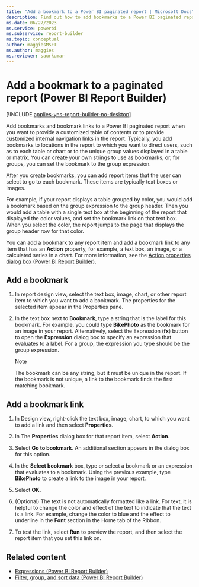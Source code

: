 ```yaml
---
title: "Add a bookmark to a Power BI paginated report | Microsoft Docs"
description: Find out how to add bookmarks to a Power BI paginated report to provide a customized table of contents or to provide customized internal navigation links in Report Builder.
ms.date: 06/27/2023
ms.service: powerbi
ms.subservice: report-builder
ms.topic: conceptual
author: maggiesMSFT
ms.author: maggies
ms.reviewer: saurkumar
---
```

# Add a bookmark to a paginated report (Power BI Report Builder)

[!INCLUDE [applies-yes-report-builder-no-desktop](../../includes/applies-yes-report-builder-no-desktop.md)]

  Add bookmarks and bookmark links to a Power BI paginated report when you want to provide a customized table of contents or to provide customized internal navigation links in the report. Typically, you add bookmarks to locations in the report to which you want to direct users, such as to each table or chart or to the unique group values displayed in a table or matrix. You can create your own strings to use as bookmarks, or, for groups, you can set the bookmark to the group expression.  
  
 After you create bookmarks, you can add report items that the user can select to go to each bookmark. These items are typically text boxes or images.  
  
 For example, if your report displays a table grouped by color, you would add a bookmark based on the group expression to the group header. Then you would add a table with a single text box at the beginning of the report that displayed the color values, and set the bookmark link on that text box. When you select the color, the report jumps to the page that displays the group header row for that color.  
  
 You can add a bookmark to any report item and add a bookmark link to any item that has an **Action** property, for example, a text box, an image, or a calculated series in a chart. For more information, see the [Action properties dialog box (Power BI Report Builder)](add-hyperlink-url-report-builder.md).  
  
  
## Add a bookmark  
  
1. In report design view, select the text box, image, chart, or other report item to which you want to add a bookmark. The properties for the selected item appear in the Properties pane.  
  
2. In the text box next to **Bookmark**, type a string that is the label for this bookmark. For example, you could type **BikePhoto** as the bookmark for an image in your report. Alternatively, select the Expression (**fx**) button to open the **Expression** dialog box to specify an expression that evaluates to a label. For a group, the expression you type should be the group expression.  
  
    > [!NOTE]  
    >  The bookmark can be any string, but it must be unique in the report. If the bookmark is not unique, a link to the bookmark finds the first matching bookmark.  
  
## Add a bookmark link  
  
1. In Design view, right-click the text box, image, chart, to which you want to add a link and then select **Properties**.  
  
2. In The **Properties** dialog box for that report item, select **Action**.  
  
3. Select **Go to bookmark**. An additional section appears in the dialog box for this option.  
  
4. In the **Select bookmark** box, type or select a bookmark or an expression that evaluates to a bookmark. Using the previous example, type **BikePhoto** to create a link to the image in your report.  
  
5. Select **OK**.
  
6. (Optional) The text is not automatically formatted like a link. For text, it is helpful to change the color and effect of the text to indicate that the text is a link. For example, change the color to blue and the effect to underline in the **Font** section in the Home tab of the Ribbon.  
  
7. To test the link, select **Run** to preview the report, and then select the report item that you set this link on.
  
## Related content  

- [Expressions (Power BI Report Builder)](../expressions/report-builder-expressions.md)   
- [Filter, group, and sort data (Power BI Report Builder)](filter-group-sort-data-report-builder.md)  
  
